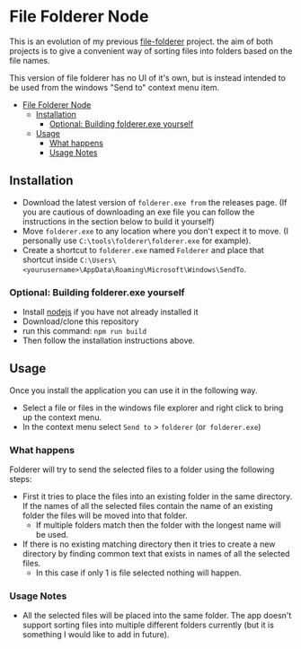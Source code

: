 # File Folderer Node

This is an evolution of my previous [file-folderer](https://github.com/razzlero/file-folderer) project. the aim of both projects is to give a convenient way of sorting files into folders based on the file names.

This version of file folderer has no UI of it's own, but is instead intended to be used from the windows "Send to" context menu item.

- [File Folderer Node](#file-folderer-node)
  - [Installation](#installation)
    - [Optional: Building folderer.exe yourself](#optional-building-foldererexe-yourself)
  - [Usage](#usage)
    - [What happens](#what-happens)
    - [Usage Notes](#usage-notes)

## Installation

- Download the latest version of `folderer.exe from` the releases page. (If you are cautious of downloading an exe file you can follow the instructions in the section below to build it yourself)
- Move `folderer.exe` to any location where you don't expect it to move. (I personally use `C:\tools\folderer\folderer.exe` for example).
- Create a shortcut to `folderer.exe` named `Folderer` and place that shortcut inside `C:\Users\<yourusername>\AppData\Roaming\Microsoft\Windows\SendTo`.

### Optional: Building folderer.exe yourself

- Install [nodejs](https://nodejs.org/en/download/) if you have not already installed it
- Download/clone this repository
- run this command: `npm run build`
- Then follow the installation instructions above.
## Usage


Once you install the application you can use it in the following way.

- Select a file or files in the windows file explorer and right click to bring up the context menu.
- In the context menu select `Send to` > `folderer` (or` folderer.exe`)

### What happens

Folderer will try to send the selected files to a folder using the following steps:
- First it tries to place the files into an existing folder in the same directory. If the names of all the selected files contain the name of an existing folder the files will be moved into that folder.
  - If multiple folders match then the folder with the longest name will be used.
- If there is no existing matching directory then it tries to create a new directory by finding common text that exists in names of all the selected files.
  - In this case if only 1 is file selected nothing will happen.

### Usage Notes
- All the selected files will be placed into the same folder. The app doesn't support sorting files into multiple different folders currently (but it is something I would like to add in future).

